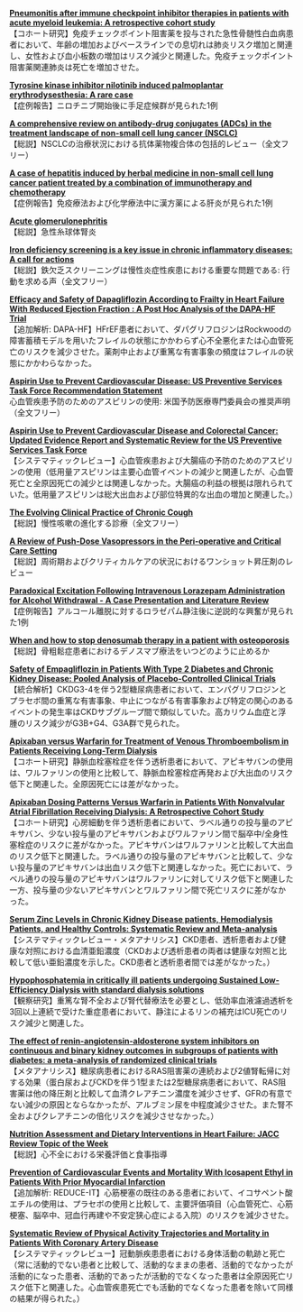 [**Pneumonitis after immune checkpoint inhibitor therapies in patients with acute myeloid leukemia: A retrospective cohort study**](https://pubmed.ncbi.nlm.nih.gov/35452134/)  
【コホート研究】免疫チェックポイント阻害薬を投与された急性骨髄性白血病患者において、年齢の増加およびベースラインでの息切れは肺炎リスク増加と関連し、女性および血小板数の増加はリスク減少と関連した。免疫チェックポイント阻害薬関連肺炎は死亡を増加させた。

[**Tyrosine kinase inhibitor nilotinib induced palmoplantar erythrodysesthesia: A rare case**](https://pubmed.ncbi.nlm.nih.gov/35465793/)  
【症例報告】ニロチニブ開始後に手足症候群が見られた1例

[**A comprehensive review on antibody-drug conjugates (ADCs) in the treatment landscape of non-small cell lung cancer (NSCLC)**](https://pubmed.ncbi.nlm.nih.gov/35472631/)  
【総説】NSCLCの治療状況における抗体薬物複合体の包括的レビュー（全文フリー）

[**A case of hepatitis induced by herbal medicine in non-small cell lung cancer patient treated by a combination of immunotherapy and chemotherapy**](https://pubmed.ncbi.nlm.nih.gov/35484834/)  
【症例報告】免疫療法および化学療法中に漢方薬による肝炎が見られた1例

[**Acute glomerulonephritis**](https://pubmed.ncbi.nlm.nih.gov/35461559/)  
【総説】急性糸球体腎炎

[**Iron deficiency screening is a key issue in chronic inflammatory diseases: A call for actions**](https://pubmed.ncbi.nlm.nih.gov/35466452/)  
【総説】鉄欠乏スクリーニングは慢性炎症性疾患における重要な問題である: 行動を求める声（全文フリー）

[**Efficacy and Safety of Dapagliflozin According to Frailty in Heart Failure With Reduced Ejection Fraction : A Post Hoc Analysis of the DAPA-HF Trial**](https://pubmed.ncbi.nlm.nih.gov/35467935/)  
【追加解析: DAPA-HF】HFrEF患者において、ダパグリフロジンはRockwoodの障害蓄積モデルを用いたフレイルの状態にかかわらず心不全悪化または心血管死亡のリスクを減少させた。薬剤中止および重篤な有害事象の頻度はフレイルの状態にかかわらなかった。

[**Aspirin Use to Prevent Cardiovascular Disease: US Preventive Services Task Force Recommendation Statement**](https://pubmed.ncbi.nlm.nih.gov/35471505/)  
心血管疾患予防のためのアスピリンの使用: 米国予防医療専門委員会の推奨声明（全文フリー）

[**Aspirin Use to Prevent Cardiovascular Disease and Colorectal Cancer: Updated Evidence Report and Systematic Review for the US Preventive Services Task Force**](https://pubmed.ncbi.nlm.nih.gov/35471507/)  
【システマティックレビュー】心血管疾患および大腸癌の予防のためのアスピリンの使用（低用量アスピリンは主要心血管イベントの減少と関連したが、心血管死亡と全原因死亡の減少とは関連しなかった。大腸癌の利益の根拠は限れられていた。低用量アスピリンは総大出血および部位特異的な出血の増加と関連した。）

[**The Evolving Clinical Practice of Chronic Cough**](https://pubmed.ncbi.nlm.nih.gov/35483988/)  
【総説】慢性咳嗽の進化する診療（全文フリー）

[**A Review of Push-Dose Vasopressors in the Peri-operative and Critical Care Setting**](https://pubmed.ncbi.nlm.nih.gov/35459405/)  
【総説】周術期およびクリティカルケアの状況におけるワンショット昇圧剤のレビュー

[**Paradoxical Excitation Following Intravenous Lorazepam Administration for Alcohol Withdrawal - A Case Presentation and Literature Review**](https://pubmed.ncbi.nlm.nih.gov/35466771/)  
【症例報告】アルコール離脱に対するロラゼパム静注後に逆説的な興奮が見られた1例

[**When and how to stop denosumab therapy in a patient with osteoporosis**](https://pubmed.ncbi.nlm.nih.gov/35470448/)  
【総説】骨粗鬆症患者におけるデノスマブ療法をいつどのように止めるか

[**Safety of Empagliflozin in Patients With Type 2 Diabetes and Chronic Kidney Disease: Pooled Analysis of Placebo-Controlled Clinical Trials**](https://pubmed.ncbi.nlm.nih.gov/35472672/)  
【統合解析】CKDG3-4を伴う2型糖尿病患者において、エンパグリフロジンとプラセボ間の重篤な有害事象、中止につながる有害事象および特定の関心のあるイベントの発生率はCKDサブグループ間で類似していた。高カリウム血症と浮腫のリスク減少がG3B+G4、G3A群で見られた。

[**Apixaban versus Warfarin for Treatment of Venous Thromboembolism in Patients Receiving Long-Term Dialysis**](https://pubmed.ncbi.nlm.nih.gov/35470214/)  
【コホート研究】静脈血栓塞栓症を伴う透析患者において、アピキサバンの使用は、ワルファリンの使用と比較して、静脈血栓塞栓症再発および大出血のリスク低下と関連した。全原因死亡には差がなかった。

[**Apixaban Dosing Patterns Versus Warfarin in Patients With Nonvalvular Atrial Fibrillation Receiving Dialysis: A Retrospective Cohort Study**](https://pubmed.ncbi.nlm.nih.gov/35469965/)  
【コホート研究】心房細動を伴う透析患者において、ラベル通りの投与量のアピキサバン、少ない投与量のアピキサバンおよびワルファリン間で脳卒中/全身性塞栓症のリスクに差がなかった。アピキサバンはワルファリンと比較して大出血のリスク低下と関連した。ラベル通りの投与量のアピキサバンと比較して、少ない投与量のアピキサバンは出血リスク低下と関連しなかった。死亡において、ラベル通りの投与量のアピキサバンはワルファリンに対してリスク低下と関連した一方、投与量の少ないアピキサバンとワルファリン間で死亡リスクに差がなかった。

[**Serum Zinc Levels in Chronic Kidney Disease patients, Hemodialysis Patients, and Healthy Controls: Systematic Review and Meta-analysis**](https://pubmed.ncbi.nlm.nih.gov/35472507/)  
【システマティックレビュー・メタアナリシス】CKD患者、透析患者および健康な対照における血清亜鉛濃度（CKDおよび透析患者の両者は健康な対照と比較して低い亜鉛濃度を示した。CKD患者と透析患者間では差がなかった。）

[**Hypophosphatemia in critically ill patients undergoing Sustained Low-Efficiency Dialysis with standard dialysis solutions**](https://pubmed.ncbi.nlm.nih.gov/35481705/)  
【観察研究】重篤な腎不全および腎代替療法を必要とし、低効率血液濾過透析を3回以上連続で受けた重症患者において、静注によるリンの補充はICU死亡のリスク減少と関連した。

[**The effect of renin-angiotensin-aldosterone system inhibitors on continuous and binary kidney outcomes in subgroups of patients with diabetes: a meta-analysis of randomized clinical trials**](https://pubmed.ncbi.nlm.nih.gov/35484505/)  
【メタアナリシス】糖尿病患者におけるRAS阻害薬の連続および2値腎転帰に対する効果（蛋白尿およびCKDを伴う1型または2型糖尿病患者において、RAS阻害薬は他の降圧剤と比較して血清クレアチニン濃度を減少させず、GFRの有意でない減少の原因とならなかったが、アルブミン尿を中程度減少させた。また腎不全およびクレアチニンの倍化リスクを減少させなかった。）

[**Nutrition Assessment and Dietary Interventions in Heart Failure: JACC Review Topic of the Week**](https://pubmed.ncbi.nlm.nih.gov/35450580/)  
【総説】心不全における栄養評価と食事指導

[**Prevention of Cardiovascular Events and Mortality With Icosapent Ethyl in Patients With Prior Myocardial Infarction**](https://pubmed.ncbi.nlm.nih.gov/35483753/)  
【追加解析: REDUCE-IT】心筋梗塞の既往のある患者において、イコサペント酸エチルの使用は、プラセボの使用と比較して、主要評価項目（心血管死亡、心筋梗塞、脳卒中、冠血行再建や不安定狭心症による入院）のリスクを減少させた。

[**Systematic Review of Physical Activity Trajectories and Mortality in Patients With Coronary Artery Disease**](https://pubmed.ncbi.nlm.nih.gov/35483757/)  
【システマティックレビュー】冠動脈疾患患者における身体活動の軌跡と死亡（常に活動的でない患者と比較して、活動的なままの患者、活動的でなかったが活動的になった患者、活動的であったが活動的でなくなった患者は全原因死亡リスク低下と関連した。心血管疾患死亡でも活動的でなくなった患者を除いて同様の結果が得られた。）
